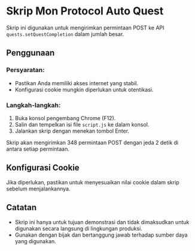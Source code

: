# Skrip Mon Protocol Auto Quest

Skrip ini digunakan untuk mengirimkan permintaan POST ke API `quests.setQuestCompletion` dalam jumlah besar.

## Penggunaan

### Persyaratan:
- Pastikan Anda memiliki akses internet yang stabil.
- Konfigurasi cookie mungkin diperlukan untuk otentikasi.

### Langkah-langkah:
1. Buka konsol pengembang Chrome (F12).
2. Salin dan tempelkan isi file `script.js` ke dalam konsol.
3. Jalankan skrip dengan menekan tombol Enter.
   
Skrip akan mengirimkan 348 permintaan POST dengan jeda 2 detik di antara setiap permintaan.

## Konfigurasi Cookie

Jika diperlukan, pastikan untuk menyesuaikan nilai cookie dalam skrip sebelum menjalankannya.

## Catatan

- Skrip ini hanya untuk tujuan demonstrasi dan tidak dimaksudkan untuk digunakan secara langsung di lingkungan produksi.
- Gunakan dengan bijak dan bertanggung jawab terhadap sumber daya yang digunakan.
